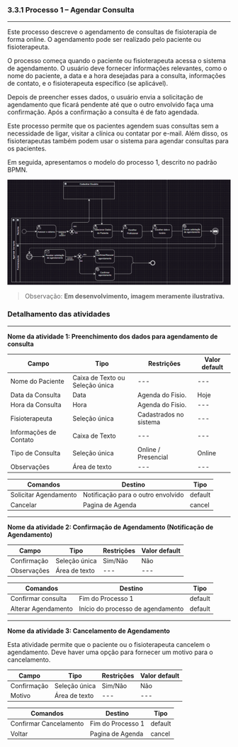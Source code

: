 ### **3.3.1 Processo 1 – Agendar Consulta**

---

Este processo descreve o agendamento de consultas de fisioterapia de forma online. O agendamento pode ser realizado pelo paciente ou fisioterapeuta.

O processo começa quando o paciente ou fisioterapeuta acessa o sistema de agendamento. O usuário deve fornecer informações relevantes, como o nome do paciente, a data e a hora desejadas para a consulta, informações de contato, e o fisioterapeuta específico (se aplicável).

Depois de preencher esses dados, o usuário envia a solicitação de agendamento que ficará pendente até que o outro envolvido faça uma confirmação. Após a confirmação a consulta é de fato agendada.

Este processo permite que os pacientes agendem suas consultas sem a necessidade de ligar, visitar a clínica ou contatar por e-mail. Além disso, os fisioterapeutas também podem usar o sistema para agendar consultas para os pacientes.


Em seguida, apresentamos o modelo do processo 1, descrito no padrão BPMN.

![Modelo BPMN do Processo 1](../assets/processes/processo-1-agendar-consulta.png "Modelo BPMN do Processo 1.")
>Observação: **Em desenvolvimento, imagem meramente ilustrativa.**

### **Detalhamento das atividades**

---

**Nome da atividade 1: Preenchimento dos dados para agendamento de consulta**

 **Campo**             | **Tipo**                       | **Restrições**             | **Valor default** |
 ---                   | ---                            | ---                        | ---               |
 Nome do Paciente      | Caixa de Texto ou Seleção única| ---                        | ---               |
 Data da Consulta      | Data                           | Agenda do Fisio.           | Hoje              |
 Hora da Consulta      | Hora                           | Agenda do Fisio.           | ---               |
 Fisioterapeuta        | Seleção única                  | Cadastrados no sistema     | ---               |
 Informações de Contato| Caixa de Texto                 | ---                        | ---               |
 Tipo de Consulta      | Seleção única                  | Online / Presencial        | Online            |
 Observações           | Área de texto                  | ---                        | ---               |

 **Comandos**               |  **Destino**                          | **Tipo**   |
 ---                        | ---                                   | ---        |
 Solicitar Agendamento      | Notificação para o outro envolvido    | default    |
 Cancelar                   | Pagina de Agenda                      | cancel     |

---

**Nome da atividade 2: Confirmação de Agendamento (Notificação de Agendamento)**

 **Campo**       | **Tipo**         | **Restrições** | **Valor default** |
 ---             | ---              | ---            | ---               |
 Confirmação     | Seleção única    | Sim/Não        | Não               |
 Observações     | Área de texto    | ---            | ---               |

 **Comandos**         |  **Destino**                      | **Tipo**     |
 ---                  | ---                               | ---          |
 Confirmar consulta   | Fim do Processo 1                 | default      |
 Alterar Agendamento  | Início do processo de agendamento | default      |

---

**Nome da atividade 3: Cancelamento de Agendamento**

Esta atividade permite que o paciente ou o fisioterapeuta cancelem o agendamento. Deve haver uma opção para fornecer um motivo para o cancelamento.

 **Campo**       | **Tipo**         | **Restrições** | **Valor default** |
 ---             | ---              | ---            | ---               |
 Confirmação     | Seleção única    | Sim/Não        | Não               |
 Motivo          | Área de texto    | ---            | ---               |

 **Comandos**           |  **Destino**                      | **Tipo**     |
 ---                    | ---                               | ---          |
 Confirmar Cancelamento | Fim do Processo 1                 | default      |
 Voltar                 | Pagina de Agenda                  | cancel       |
